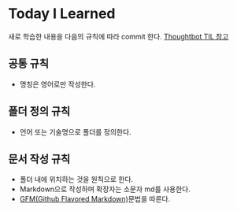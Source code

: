 # Today I Learned
새로 학습한 내용을 다음의 규칙에 따라 commit 한다. [Thoughtbot TIL 참고](https://github.com/thoughtbot/til)

## 공통 규칙
- 명칭은 영어로만 작성한다.

## 폴더 정의 규칙
- 언어 또는 기술명으로 폴더를 정의한다.

## 문서 작성 규칙
- 폴더 내에 위치하는 것을 원칙으로 한다.
- Markdown으로 작성하며 확장자는 소문자 md를 사용한다.
- [GFM(Github Flavored Markdown)](https://help.github.com/articles/github-flavored-markdown/)문법을 따른다.


